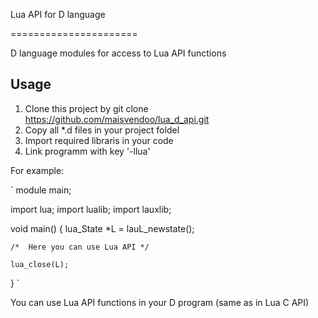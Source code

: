 Lua API for D language

======================

D language modules for access to Lua API functions

Usage
-----

1. Clone this project by git clone https://github.com/maisvendoo/lua_d_api.git
2. Copy all \*.d files in your project foldel
3. Import required libraris in your code
4. Link programm with key '-llua'

For example:

`
module	main;

import	lua;
import	lualib;
import	lauxlib;

void main()
{
	lua_State *L = lauL_newstate();

	/*  Here you can use Lua API */

	lua_close(L);
}
`


You can use Lua API functions in your D program (same as in Lua C API)
